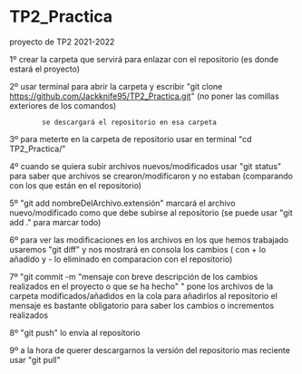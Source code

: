 # TP2_Practica
proyecto de TP2 2021-2022

1º 	crear la carpeta que servirá para enlazar con el repositorio (es donde estará el proyecto)

2º 	usar terminal para abrir la carpeta y escribir 
	"git clone https://github.com/Jackknife95/TP2_Practica.git" (no poner las comillas exteriores de los comandos)

			se descargará el repositorio en esa carpeta

3º 	para meterte en la carpeta de repositorio usar en terminal "cd TP2_Practica/"

4º 	cuando se quiera subir archivos nuevos/modificados usar "git status" para saber que archivos
	 se crearon/modificaron y no estaban (comparando con los que están en el repositorio)

5º 	"git add nombreDelArchivo.extensión" marcará el archivo nuevo/modificado como que debe subirse al repositorio 
	(se puede usar "git add ." para marcar todo) 

6º 	para ver las modificaciones en los archivos en los que hemos trabajado usaremos "git diff" 
	y nos mostrará en consola los cambios ( con + lo añadido y - lo eliminado en comparacion con el repositorio)

7º	"git commit -m "mensaje con breve descripción de los cambios realizados en el proyecto o que se ha hecho" " 
	pone los archivos de la carpeta modificados/añadidos en la cola para añadirlos al repositorio
	el mensaje es bastante obligatorio para saber los cambios o incrementos realizados

8º	"git push" lo envia al repositorio

9º 	a la hora de querer descargarnos la versión del repositorio mas reciente usar "git pull"